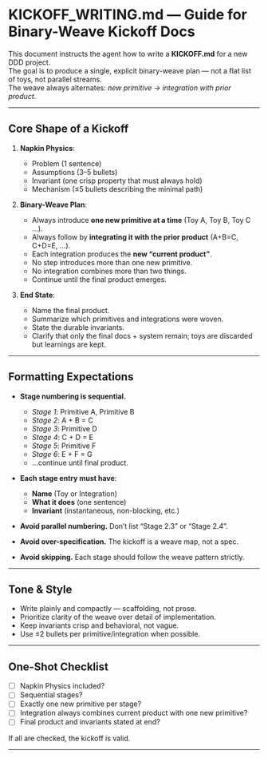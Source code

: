 # KICKOFF_WRITING.md — Guide for Binary-Weave Kickoff Docs

This document instructs the agent how to write a **KICKOFF.md** for a new DDD project.  
The goal is to produce a single, explicit binary-weave plan — not a flat list of toys, not parallel streams.  
The weave always alternates: *new primitive → integration with prior product*.  

---

## Core Shape of a Kickoff

1. **Napkin Physics**:  
   - Problem (1 sentence)  
   - Assumptions (3–5 bullets)  
   - Invariant (one crisp property that must always hold)  
   - Mechanism (≤5 bullets describing the minimal path)  

2. **Binary-Weave Plan**:  
   - Always introduce **one new primitive at a time** (Toy A, Toy B, Toy C …).  
   - Always follow by **integrating it with the prior product** (A+B=C, C+D=E, …).  
   - Each integration produces the **new “current product”**.  
   - No step introduces more than one new primitive.  
   - No integration combines more than two things.  
   - Continue until the final product emerges.  

3. **End State**:  
   - Name the final product.  
   - Summarize which primitives and integrations were woven.  
   - State the durable invariants.  
   - Clarify that only the final docs + system remain; toys are discarded but learnings are kept.  

---

## Formatting Expectations

- **Stage numbering is sequential.**  
  - *Stage 1*: Primitive A, Primitive B  
  - *Stage 2*: A + B = C  
  - *Stage 3*: Primitive D  
  - *Stage 4*: C + D = E  
  - *Stage 5*: Primitive F  
  - *Stage 6*: E + F = G  
  - …continue until final product.  

- **Each stage entry must have**:  
  - **Name** (Toy or Integration)  
  - **What it does** (one sentence)  
  - **Invariant** (instantaneous, non-blocking, etc.)  

- **Avoid parallel numbering.** Don’t list “Stage 2.3” or “Stage 2.4”.  
- **Avoid over-specification.** The kickoff is a weave map, not a spec.  
- **Avoid skipping.** Each stage should follow the weave pattern strictly.  

---

## Tone & Style

- Write plainly and compactly — scaffolding, not prose.  
- Prioritize clarity of the weave over detail of implementation.  
- Keep invariants crisp and behavioral, not vague.  
- Use ≤2 bullets per primitive/integration when possible.  

---

## One-Shot Checklist

- [ ] Napkin Physics included?  
- [ ] Sequential stages?  
- [ ] Exactly one new primitive per stage?  
- [ ] Integration always combines current product with one new primitive?  
- [ ] Final product and invariants stated at end?  

If all are checked, the kickoff is valid.  

---